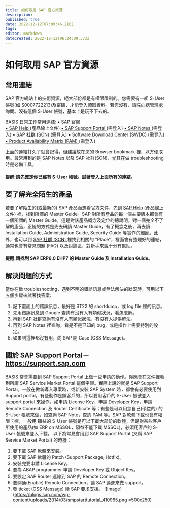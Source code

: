 ```yaml
---
title: 如何取用 SAP 官方資源
description: 
published: true
date: 2022-12-12T07:09:46.216Z
tags: 
editor: markdown
dateCreated: 2022-12-12T06:24:00.373Z
---
```


# 如何取用 SAP 官方資源

## 常用連結
SAP 官方網站上的技術資源，絕大部份都是有權限限制的。您需要有一組 S-User 帳號(如 S0007722213)及密碼，才能登入讀取資料。若您沒有，請先向總管理處詢問。沒有這個 S-User 帳號，基本上是玩不下去的。

BASIS 日常工作常用連結:
[• SAP 官網 ](http://www.sap.com)   
[• SAP Help ](http://help.sap.com)(產品線上文件)
[• SAP Support Portal ](https://support.sap.com)(需登入) 
[• SAP Notes ](https://support.sap.com/notes)(需登入) 
[• SAP 社群 (SCN) ](http://scn.sap.com)(需登入) 
[• Software Download Center (SWDC) ](https://support.sap.com/swdc )(需登入) 
[• Product Availability Matrix (PAM) ](https://apps.support.sap.com/sap/support/pam )(需登入)

上面的連結打久了就會記得，但建議放在您的 Browser bookmark 裡，以方便取用。最常用到的是 SAP Notes 以及 SAP 社群(SCN)，尤其在做 troubleshooting 時是必備工具。
#### 提醒:請先確定你已經有 S-User 帳號。試著登入上面所有的連結。

## 要了解完全陌生的產品
若要了解陌生的(或最新的) SAP 產品而想看官方文件，先到 [SAP Help](http://help.sap.com) (產品線上文件) 裡，找到所謂的 Master Guide。SAP 對所有產品的每一個主要版本都會有一個所謂的 Master Guide，這是對該產品概念及定位的總說明。對一個完全不了解的產品，正統的方式是先去研讀 Master Guide，有了概念之後，再去讀 Installation Guide, Administration Guide, Security Guide 等實作的細節。此外，也可以到 [ SAP 社群 (SCN) ](http://scn.sap.com) 裡找到相關的 "Place"，裡面會有整理好的連結，通常也會有常見問題 (FAQ) 以及討論區，對新手來說十分有幫助。

#### 提醒:請找到 SAP ERP6.0 EHP7 的 Master Guide 及 Installation Guide。

## 解決問題的方式
當你在做 troubleshooting，遇到不明的錯誤訊息或無法解決的狀況時，可用以下五個步驟來試著找答案:
1.	記下畫面上的錯誤訊息，最好是 ST22 的 shortdump，或 log file 裡的訊息。
2.	先用錯誤訊息到 Google 查詢有沒有人有類似狀況，看怎麼解。
3.	再到 SAP 社群查詢有沒有人有類似狀況，有沒有人提供解法。
4.	再到 SAP Notes 裡查詢，看是不是已知的 bug，或是操作上需要特別的設定。
5.	如果到這裡都沒有用，向 SAP 開 Case (OSS Message)。

## 關於 SAP Support Portal－https://support.sap.com
BASIS 常會需要到 SAP Support Portal 上做一些申請的動作。你應會在文件裡看到所謂 SAP Service Market Portal 這個字眼。實際上說的就是 SAP Support Portal。一般在做新導入專案時，或新安裝 SAP System 時，都會有必要使用到 Support portal。有些動作是鎖客戶的，所以要用客戶的 S-User 帳號登入 support portal 來操作，如申請 License Key，申請 Developer Key，申請 Remote Connection 及 Router Certificate 等；有些是可以用您自己(碩益的) 的 S-User 帳號來做，如查詢 SAP Note，查詢 PAM 等。SAP 對軟體下載也會有權限卡控，一般用 碩益的 S-User 帳號是可以下載大部份的軟體，但是對某些客戶所使用的產品(如 ERP on MSSQL，碩益不能下載 MSSQL)，必須用客戶的 S-User 帳號來登入下載。
以下為常見會用到 SAP Support Portal (又稱 SAP Service Market Portal) 的時機：
1.	要下載 SAP 軟體來安裝。
2.	要下載 SAP 軟體的 Patch (Support Package, Hotfix)。
3.	安裝完要申請 License Key。
4.	要為 ABAP programmer 申請 Developer Key 或 Object Key。
5.	要設定 SAP Router 連線到 SAP 的 Remote Connection。
6.	要開通(Enable) Remote Connection，讓 SAP 連進來做 support。
7.	發 ticket (OSS Message) 給 SAP 要求支援。
![Image](https://blogs.sap.com/wp-content/uploads/2014/03/smpstarttutorial_410965.png =500x250)









